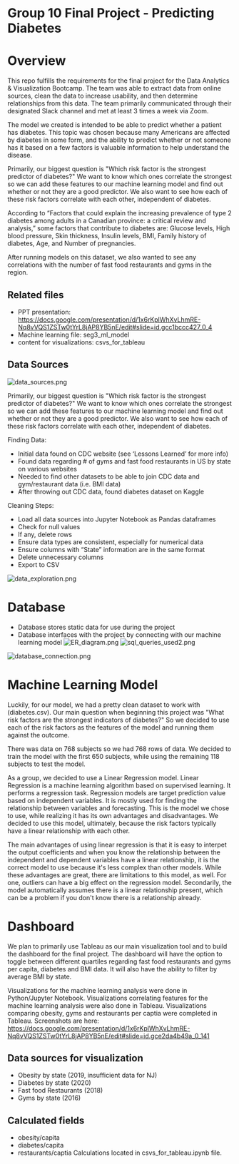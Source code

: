 # Group 10 Final Project - Predicting Diabetes

# Overview

This repo fulfills the requirements for the final project for the Data Analytics & Visualization Bootcamp. The team was able to extract data from online sources, clean the data to increase usability, and then determine relationships from this data. The team primarily communicated through their designated Slack channel and met at least 3 times a week via Zoom. 

The model we created is intended to be able to predict whether a patient has diabetes. This topic was chosen because many Americans are affected by diabetes in some form, and the ability to predict whether or not someone has it based on a few factors is valuable information to help understand the disease. 

Primarily, our biggest question is "Which risk factor is the strongest predictor of diabetes?" We want to know which ones correlate the strongest so we can add these features to our machine learning model and find out whether or not they are a good predictor. We also want to see how each of these risk factors correlate with each other, independent of diabetes.

According to “Factors that could explain the increasing prevalence of type 2 diabetes among adults in a Canadian province: a critical review and analysis,” some factors that contribute to diabetes are: Glucose levels, High blood pressure, Skin thickness, Insulin levels, BMI, Family history of diabetes, Age, and Number of pregnancies. 

After running models on this dataset, we also wanted to see any correlations with the number of fast food restaurants and gyms in the region.
## Related files
- PPT presentation: https://docs.google.com/presentation/d/1x6rKplWhXvLhmRE-Nq8vVQS1ZSTw0tYrL8jAP8YB5nE/edit#slide=id.gcc1bccc427_0_4
- Machine learning file: seg3_ml_model
- content for visualizations: csvs_for_tableau


## Data Sources 
![data_sources.png](Resources/Images/data_sources.png)

Primarily, our biggest question is "Which risk factor is the strongest predictor of diabetes?" We want to know which ones correlate the strongest so we can add these features to our machine learning model and find out whether or not they are a good predictor. We also want to see how each of these risk factors correlate with each other, independent of diabetes.

Finding Data:

* Initial data found on CDC website (see ‘Lessons Learned’ for more info)
* Found data regarding # of gyms and fast food restaurants in US by state on various websites
* Needed to find other datasets to be able to join CDC data and gym/restaurant data (i.e. BMI data)
* After throwing out CDC data, found diabetes dataset on Kaggle

Cleaning Steps:

* Load all data sources into Jupyter Notebook as Pandas dataframes
* Check for null values 
* If any, delete rows
* Ensure data types are consistent, especially for numerical data
* Ensure columns with “State” information are in the same format
* Delete unnecessary columns
* Export to CSV 

![data_exploration.png](Resources/Images/data_exploration.png)


# Database
* Database stores static data for use during the project
* Database interfaces with the project by connecting with our machine learning model
![ER_diagram.png](Resources/Images/ER_diagram.png)
![sql_queries_used2.png](Resources/Images/sql_queries_used2.png)

![database_connection.png](Resources/Images/database_connection.png)

# Machine Learning Model

Luckily, for our model, we had a pretty clean dataset to work with (diabetes.csv). Our main question when beginning this project was "What risk factors are the strongest indicators of diabetes?" So we decided to use each of the risk factors as the features of the model and running them against the outcome. 

There was data on 768 subjects so we had 768 rows of data. We decided to train the model with the first 650 subjects, while using the remaining 118 subjects to test the model. 

As a group, we decided to use a Linear Regression model. Linear Regression is a machine learning algorithm based on supervised learning. It performs a regression task. Regression models are target prediction value based on independent variables. It is mostly used for finding the relationship between variables and forecasting. This is the model we chose to use, while realizing it has its own advantages and disadvantages. We decided to use this model, ultimately, because the risk factors typically have a linear relationship with each other.

The main advantages of using linear regression is that it is easy to interpet the output coefficients and when you know the relationship between the independent and dependent variables have a linear relationship, it is the correct model to use because it's less complex than other models. While these advantages are great, there are limitations to this model, as well. For one, outliers can have a big effect on the regression model. Secondarily, the model automatically assumes there is a linear relationship present, which can be a problem if you don't know there is a relationship already. 


# Dashboard
We plan to primarily use Tableau as our main visualization tool and to build the dashboard for the final project. The dashboard will have the option to toggle between different quartiles regarding fast food restaurants and gyms per capita, diabetes and BMI data. It will also have the ability to filter by average BMI by state.

Visualizations for the machine learning analysis were done in Python/Jupyter Notebook. Visualizations correlating features for the machine learning analysis were also done in Tableau. Visualizations comparing obesity, gyms and restaurants per captia were completed in Tableau. Screenshots are here: https://docs.google.com/presentation/d/1x6rKplWhXvLhmRE-Nq8vVQS1ZSTw0tYrL8jAP8YB5nE/edit#slide=id.gce2da4b49a_0_141

## Data sources for visualization
- Obesity by state (2019, insufficient data for NJ)
- Diabetes by state (2020)
- Fast food Restaurants (2018)
- Gyms by state (2016)
## Calculated fields
- obesity/capita
- diabetes/capita
- restaurants/captia Calculations located in csvs_for_tableau.ipynb file.
